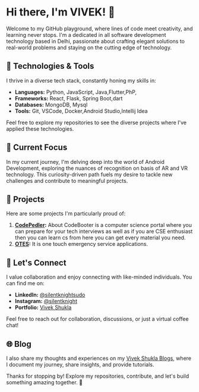 # Hi there, I'm VIVEK! 👋

Welcome to my GitHub playground, where lines of code meet creativity, and learning never stops. I'm a dedicated in all software development technology based in Delhi, passionate about crafting elegant solutions to real-world problems and staying on the cutting edge of technology.

## 🔧 Technologies & Tools

I thrive in a diverse tech stack, constantly honing my skills in:

- **Languages:** Python, JavaScript, Java,Flutter,PhP,
- **Frameworks:** React, Flask, Spring Boot,dart
- **Databases:** MongoDB, Mysql
- **Tools:** Git, VSCode, Docker,Android Studio,Intellij Idea

Feel free to explore my repositories to see the diverse projects where I've applied these technologies.

## 🌱 Current Focus

In my current journey, I'm delving deep into the world of Android Development, exploring the nuances of recognition on basis of AR and VR technology. This curiosity-driven path fuels my desire to tackle new challenges and contribute to meaningful projects.

## 🚀 Projects

Here are some projects I'm particularly proud of:

1. **[CodePedler](https://github.com/silentknight-sudo/CodePedler.git):** About
CodeBooter is a computer science portal where you can prepare for your tech interviews as well as if you are CSE enthusiast then you can learn cs from here you can get every material you need.
2. **[OTES](https://github.com/silentknight-sudo/OTES.git):** It is one touch emergency service applications.

## 🤝 Let's Connect

I value collaboration and enjoy connecting with like-minded individuals. You can find me on:

- **LinkedIn:** [@silentknightsudo](https://www.linkedin.com/in/silentknightsudo/)
- **Instagram:** [@silentknight](https://www.instagram.com/i_amsilentknight/)
- **Portfolio:** [Vivek Shukla](https://silentknight-sudo.github.io/My-personal-profile/)

Feel free to reach out for collaboration, discussions, or just a virtual coffee chat!

## 🌐 Blog

I also share my thoughts and experiences on my [Vivek Shukla Blogs](https://spyzoneblogs.blogspot.com/), where I document my journey, share insights, and provide tutorials.

Thanks for stopping by! Explore my repositories, contribute, and let's build something amazing together. 🚀
